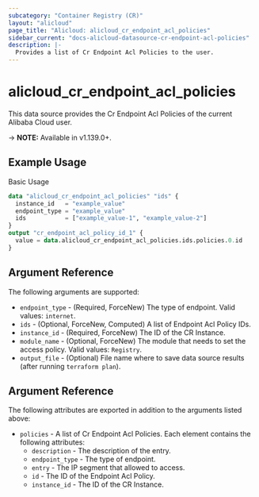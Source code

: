 ```yaml
---
subcategory: "Container Registry (CR)"
layout: "alicloud"
page_title: "Alicloud: alicloud_cr_endpoint_acl_policies"
sidebar_current: "docs-alicloud-datasource-cr-endpoint-acl-policies"
description: |-
  Provides a list of Cr Endpoint Acl Policies to the user.
---
```


# alicloud\_cr\_endpoint\_acl\_policies

This data source provides the Cr Endpoint Acl Policies of the current Alibaba Cloud user.

-> **NOTE:** Available in v1.139.0+.

## Example Usage

Basic Usage

```terraform
data "alicloud_cr_endpoint_acl_policies" "ids" {
  instance_id   = "example_value"
  endpoint_type = "example_value"
  ids           = ["example_value-1", "example_value-2"]
}
output "cr_endpoint_acl_policy_id_1" {
  value = data.alicloud_cr_endpoint_acl_policies.ids.policies.0.id
}
```

## Argument Reference

The following arguments are supported:

* `endpoint_type` - (Required, ForceNew)  The type of endpoint. Valid values: `internet`.
* `ids` - (Optional, ForceNew, Computed)  A list of Endpoint Acl Policy IDs.
* `instance_id` - (Required, ForceNew)  The ID of the CR Instance.
* `module_name` - (Optional, ForceNew) The module that needs to set the access policy. Valid values: `Registry`.
* `output_file` - (Optional) File name where to save data source results (after running `terraform plan`).

## Argument Reference

The following attributes are exported in addition to the arguments listed above:

* `policies` - A list of Cr Endpoint Acl Policies. Each element contains the following attributes:
	* `description` - The description of the entry.
	* `endpoint_type` - The type of endpoint.
	* `entry` - The IP segment that allowed to access.
	* `id` - The ID of the Endpoint Acl Policy.
	* `instance_id` - The ID of the CR Instance.
